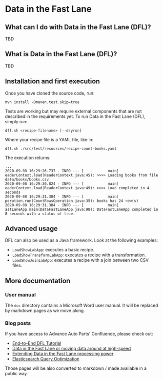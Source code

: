 # Data in the Fast Lane

## What can I do with Data in the Fast Lane (DFL)?

TBD

## What is Data in the Fast Lane (DFL)?

TBD

## Installation and first execution

Once you have cloned the source code, run:

    mvn install -Dmaven.test.skip=true
    
Tests are working but may require external components that are not described in the requirements yet. To run Data in the Fast Lane (DFL), simply run:

    dfl.sh <recipe-filename> [--dryrun]

Where your recipe file is a YAML file, like in:

    dfl.sh ./src/test/resources/recipe-count-books.yaml
    
The execution returns: 

```
...
2020-09-08 16:29:26.737 - INFO --- [           main] eaderContext.load(ReaderContext.java:45): >>>> Loading books from file data/books/books.csv
2020-09-08 16:29:30.824 - INFO --- [           main] eaderContext.load(ReaderContext.java:49): >>>> Load completed in 4 seconds
2020-09-08 16:29:31.384 - INFO --- [           main] peration.run(CountRowsOperation.java:35): books has 24 row(s)
2020-09-08 16:29:31.384 - INFO --- [           main] astLaneApp.main(DataFastLaneApp.java:98): DataFastLaneApp completed in 8 seconds with a status of true.
```

## Advanced usage

DFL can also be used as a Java framework. Look at the following examples:

 * `LoadShowLabApp`: executes a basic recipe.
 * `LoadShowTransformLabApp`: executes a recipe with a transformation.
 * `LoadShowJoinLabApp`: executes a recipe with a join between two CSV files.

## More documentation

### User manual

The `doc` directory contains a Microsoft Word user manual. It will be replaced by markdown pages as we move along.

### Blog posts

If you have access to Advance Auto Parts' Confluence, please check out:

 * [End-to-End DFL Tutorial](https://advanceautoparts.atlassian.net/wiki/spaces/OBMS/blog/2020/02/04/985956616/End-to-End+DFL+Tutorial)
 * [Data in the Fast Lane or moving data around at high-speed](https://advanceautoparts.atlassian.net/wiki/spaces/eng/pages/932381558/Data+in+the+Fast+Lane+or+moving+data+around+at+high-speed)
 * [Extending Data in the Fast Lane processing power](https://advanceautoparts.atlassian.net/wiki/spaces/eng/pages/971080327/Extending+Data+in+the+Fast+Lane+processing+power)
 * [Elasticsearch Query Optimization](https://advanceautoparts.atlassian.net/wiki/spaces/eng/pages/1010827890/Elasticsearch+Query+Optimization)
 
Those pages will be also converted to markdown / made available in a public way.
